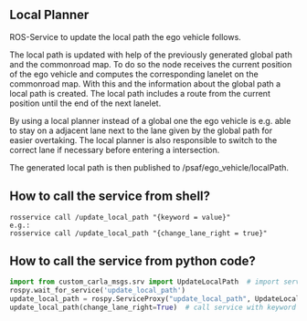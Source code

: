 ## Local Planner
ROS-Service to update the local path the ego vehicle follows. 

The local path is updated with help of the previously generated global path and the commonroad map.
To do so the node receives the current position of the ego vehicle and computes the corresponding lanelet on the commonroad
map. With this and the information about the global path a local path is created. The local path includes a route from
the current position until the end of the next lanelet.

By using a local planner instead of a global one the ego vehicle is e.g. able to stay on a adjacent lane next to the lane 
given by the global path for easier overtaking. The local planner is also responsible to switch to the correct lane if
necessary before entering a intersection.  

The generated local path is then published to /psaf/ego_vehicle/localPath.

## How to call the service from shell?
````shell
rosservice call /update_local_path "{keyword = value}"
e.g.: 
rosservice call /update_local_path "{change_lane_right = true}"
````

## How to call the service from python code?
```python
import from custom_carla_msgs.srv import UpdateLocalPath  # import service message type
rospy.wait_for_service('update_local_path')
update_local_path = rospy.ServiceProxy("update_local_path", UpdateLocalPath)  # add service
update_local_path(change_lane_right=True)  # call service with keyword argument
```


